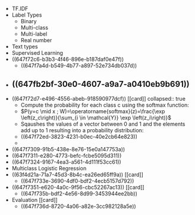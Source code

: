 - TF.IDF
- Label Types
	- Binary
	- Multi-class
	- Multi-label
	- Real number
- Text types
- Supervised Learning
- ((647f72c6-b3b3-4f46-896e-b187daf0e47f))
	- ((647f7a4d-b549-4b77-a897-52e734db037d))
- ((647fb2bf-30e0-4607-a9a7-a0410eb9b691))
	-
- ((647f72d7-e496-4556-abeb-918590977dcf)) [[card]]
  collapsed:: true
	- Compute the probability for each class c using the softmax function:
	- $P(y=c \mid x ; W)=\operatorname{softmax}(z)=\frac{\exp \left(z_c\right)}{\sum_{i \in \mathcal{Y}} \exp \left(z_i\right)}$
	- Sqaushes the values of a vector between 0 and 1 and the elements add up to 1 resulting into a probability distribution:
	- ((647f72ed-3823-4231-b0ec-40e2cb64e823))
	-
- ((647f7309-91b5-438e-8e76-15e0a147753a))
- ((647f7311-e280-4773-befc-fcbe5095d311))
- ((647f7324-9167-4ea3-a561-4d111f53cc61))
- Multiclass Logistic Regression
- ((63f4d21a-71a7-45d3-8b4c-ea26ed65ff9a)) [[card]]
	- ((647f733e-3690-4df0-bdf2-4ecb5157d792))
- ((647f7351-e620-4a0c-9f56-cbc52267ac13)) [[card]]
	- ((647f735b-bdf2-4e56-8d99-3453944ee2bb))
- Evaluation [[card]]
	- ((647f736d-8720-4a06-a82e-3cc982128a5e))